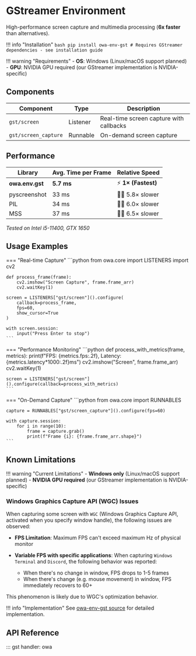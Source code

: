 # GStreamer Environment

High-performance screen capture and multimedia processing (**6x faster** than alternatives).

!!! info "Installation"
    ```bash
    pip install owa-env-gst
    # Requires GStreamer dependencies - see installation guide
    ```

!!! warning "Requirements"
    - **OS**: Windows (Linux/macOS support planned)
    - **GPU**: NVIDIA GPU required (our GStreamer implementation is NVIDIA-specific)

## Components

| Component | Type | Description |
|-----------|------|-------------|
| `gst/screen` | Listener | Real-time screen capture with callbacks |
| `gst/screen_capture` | Runnable | On-demand screen capture |

## Performance

| Library | Avg. Time per Frame | Relative Speed |
|---------|-------------------|----------------|
| **owa.env.gst** | **5.7 ms** | ⚡ **1× (Fastest)** |
| pyscreenshot | 33 ms | 🚶‍♂️ 5.8× slower |
| PIL | 34 ms | 🚶‍♂️ 6.0× slower |
| MSS | 37 ms | 🚶‍♂️ 6.5× slower |

*Tested on Intel i5-11400, GTX 1650*

## Usage Examples

=== "Real-time Capture"
    ```python
    from owa.core import LISTENERS
    import cv2

    def process_frame(frame):
        cv2.imshow("Screen Capture", frame.frame_arr)
        cv2.waitKey(1)

    screen = LISTENERS["gst/screen"]().configure(
        callback=process_frame,
        fps=60,
        show_cursor=True
    )

    with screen.session:
        input("Press Enter to stop")
    ```

=== "Performance Monitoring"
    ```python
    def process_with_metrics(frame, metrics):
        print(f"FPS: {metrics.fps:.2f}, Latency: {metrics.latency*1000:.2f}ms")
        cv2.imshow("Screen", frame.frame_arr)
        cv2.waitKey(1)

    screen = LISTENERS["gst/screen"]().configure(callback=process_with_metrics)
    ```

=== "On-Demand Capture"
    ```python
    from owa.core import RUNNABLES

    capture = RUNNABLES["gst/screen_capture"]().configure(fps=60)

    with capture.session:
        for i in range(10):
            frame = capture.grab()
            print(f"Frame {i}: {frame.frame_arr.shape}")
    ```

## Known Limitations

!!! warning "Current Limitations"
    - **Windows only** (Linux/macOS support planned)
    - **NVIDIA GPU required** (our GStreamer implementation is NVIDIA-specific)

### Windows Graphics Capture API (WGC) Issues

When capturing some screen with `WGC` (Windows Graphics Capture API, activated when you specify window handle), the following issues are observed:

- **FPS Limitation**: Maximum FPS can't exceed maximum Hz of physical monitor
- **Variable FPS with specific applications**: When capturing `Windows Terminal` and `Discord`, the following behavior was reported:

    - When there's no change in window, FPS drops to 1-5 frames
    - When there's change (e.g. mouse movement) in window, FPS immediately recovers to 60+

This phenomenon is likely due to WGC's optimization behavior.

!!! info "Implementation"
    See [owa-env-gst source](https://github.com/open-world-agents/open-world-agents/tree/main/projects/owa-env-gst) for detailed implementation.

## API Reference

::: gst
    handler: owa